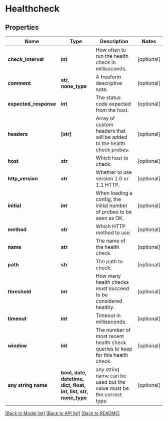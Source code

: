 # Healthcheck


## Properties
Name | Type | Description | Notes
------------ | ------------- | ------------- | -------------
**check_interval** | **int** | How often to run the health check in milliseconds. | [optional] 
**comment** | **str, none_type** | A freeform descriptive note. | [optional] 
**expected_response** | **int** | The status code expected from the host. | [optional] 
**headers** | **[str]** | Array of custom headers that will be added to the health check probes. | [optional] 
**host** | **str** | Which host to check. | [optional] 
**http_version** | **str** | Whether to use version 1.0 or 1.1 HTTP. | [optional] 
**initial** | **int** | When loading a config, the initial number of probes to be seen as OK. | [optional] 
**method** | **str** | Which HTTP method to use. | [optional] 
**name** | **str** | The name of the health check. | [optional] 
**path** | **str** | The path to check. | [optional] 
**threshold** | **int** | How many health checks must succeed to be considered healthy. | [optional] 
**timeout** | **int** | Timeout in milliseconds. | [optional] 
**window** | **int** | The number of most recent health check queries to keep for this health check. | [optional] 
**any string name** | **bool, date, datetime, dict, float, int, list, str, none_type** | any string name can be used but the value must be the correct type | [optional]

[[Back to Model list]](../README.md#documentation-for-models) [[Back to API list]](../README.md#documentation-for-api-endpoints) [[Back to README]](../README.md)


